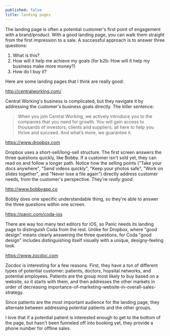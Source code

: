 ```yaml
---
published: false
title: landing pages
---
```


The landing page is often a potential customer's first point of engagement with a brand/product. With a good landing page, you can walk them straight from the first impression to a sale. A successful approach is to answer three questions:

1. What is this?
2. How will it help me achieve my goals (for b2b: How will it help my business make more money?)
3. How do I buy it?

Here are some landing pages that I think are really good:

http://centralworking.com/

Central Working's business is complicated, but they navigate it by addressing the customer's business goals directly. The killer sentence:

> When you join Central Working, we actively introduce you to the companies that you need for growth. You will gain access to thousands of investors, clients and suppliers; all here to help you thrive and succeed. And what’s more, we guarantee it.

https://www.dropbox.com

Dropbox uses a short-sell/long-sell structure. The first screen answers the three questions quickly, like Bobby. If a customer isn't sold yet, they can read on and follow a longer path. Notice how the selling points ("Take your docs anywhere", "Send videos quickly", "Keep your photos safe", "Work on slides together", and "Never lose a file again") directly address customer needs, from the customer's perspective. They're _really good_.

http://www.bobbyapp.co

Bobby does one specific understandable thing, so they're able to answer the three questions within one screen.

https://panic.com/coda-ios

There are way too many text editors for iOS, so Panic needs its landing page to distinguish Coda from the rest. Unlike for Dropbox, where "good design" means clearly answering the three questions, for Coda "good design" includes distinguishing itself visually with a unique, designy-feeling look.

https://www.zocdoc.com

Zocdoc is interesting for a few reasons. First, they have a ton of different types of potential customer: patients, doctors, hopsital networks, and potential employees. Patients are the group most likely to buy based on a website, so it starts with them, and then addresses the other markets in order of decreasing importance-of-marketing-website-in-overall-sales-strategy.

Since patients are the most important audience for the landing page, they alternate between addressing potential patients and the other groups.

I love that if a potential patient is interested enough to get to the bottom of the page, but hasn't been funneled off into booking yet, they provide a phone number for offline sales.

